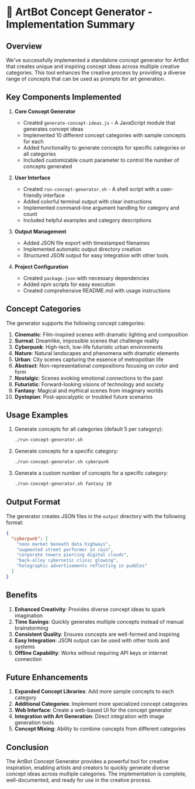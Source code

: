 # 🎨 ArtBot Concept Generator - Implementation Summary

## Overview

We've successfully implemented a standalone concept generator for ArtBot that creates unique and inspiring concept ideas across multiple creative categories. This tool enhances the creative process by providing a diverse range of concepts that can be used as prompts for art generation.

## Key Components Implemented

1. **Core Concept Generator**
   - Created `generate-concept-ideas.js` - A JavaScript module that generates concept ideas
   - Implemented 10 different concept categories with sample concepts for each
   - Added functionality to generate concepts for specific categories or all categories
   - Included customizable count parameter to control the number of concepts generated

2. **User Interface**
   - Created `run-concept-generator.sh` - A shell script with a user-friendly interface
   - Added colorful terminal output with clear instructions
   - Implemented command-line argument handling for category and count
   - Included helpful examples and category descriptions

3. **Output Management**
   - Added JSON file export with timestamped filenames
   - Implemented automatic output directory creation
   - Structured JSON output for easy integration with other tools

4. **Project Configuration**
   - Created `package.json` with necessary dependencies
   - Added npm scripts for easy execution
   - Created comprehensive README.md with usage instructions

## Concept Categories

The generator supports the following concept categories:

1. **Cinematic**: Film-inspired scenes with dramatic lighting and composition
2. **Surreal**: Dreamlike, impossible scenes that challenge reality
3. **Cyberpunk**: High-tech, low-life futuristic urban environments
4. **Nature**: Natural landscapes and phenomena with dramatic elements
5. **Urban**: City scenes capturing the essence of metropolitan life
6. **Abstract**: Non-representational compositions focusing on color and form
7. **Nostalgic**: Scenes evoking emotional connections to the past
8. **Futuristic**: Forward-looking visions of technology and society
9. **Fantasy**: Magical and mythical scenes from imaginary worlds
10. **Dystopian**: Post-apocalyptic or troubled future scenarios

## Usage Examples

1. Generate concepts for all categories (default 5 per category):
   ```bash
   ./run-concept-generator.sh
   ```

2. Generate concepts for a specific category:
   ```bash
   ./run-concept-generator.sh cyberpunk
   ```

3. Generate a custom number of concepts for a specific category:
   ```bash
   ./run-concept-generator.sh fantasy 10
   ```

## Output Format

The generator creates JSON files in the `output` directory with the following format:

```json
{
  "cyberpunk": [
    "neon market beneath data highways",
    "augmented street performer in rain",
    "corporate towers piercing digital clouds",
    "back-alley cybernetic clinic glowing",
    "holographic advertisements reflecting in puddles"
  ]
}
```

## Benefits

1. **Enhanced Creativity**: Provides diverse concept ideas to spark imagination
2. **Time Savings**: Quickly generates multiple concepts instead of manual brainstorming
3. **Consistent Quality**: Ensures concepts are well-formed and inspiring
4. **Easy Integration**: JSON output can be used with other tools and systems
5. **Offline Capability**: Works without requiring API keys or internet connection

## Future Enhancements

1. **Expanded Concept Libraries**: Add more sample concepts to each category
2. **Additional Categories**: Implement more specialized concept categories
3. **Web Interface**: Create a web-based UI for the concept generator
4. **Integration with Art Generation**: Direct integration with image generation tools
5. **Concept Mixing**: Ability to combine concepts from different categories

## Conclusion

The ArtBot Concept Generator provides a powerful tool for creative inspiration, enabling artists and creators to quickly generate diverse concept ideas across multiple categories. The implementation is complete, well-documented, and ready for use in the creative process. 